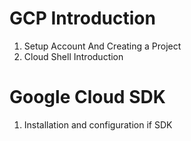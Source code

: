 # GCP Introduction

1. Setup Account And Creating a Project
2. Cloud Shell Introduction

# Google Cloud SDK

1. Installation and configuration if SDK








 















